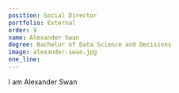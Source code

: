 ```yaml
---
position: Social Director
portfolio: External
order: 9
name: Alexander Swan
degree: Bachelor of Data Science and Decisions
image: alexander-swan.jpg
one_line:
---
```

I am Alexander Swan